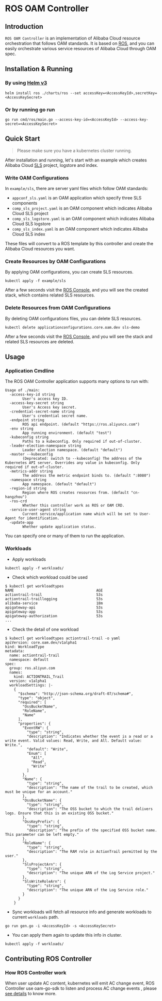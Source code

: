 # ROS OAM Controller

## Introduction

`ROS OAM Controller` is an implementation of Alibaba Cloud resource orchestration
that follows OAM standards. It is based on [ROS](https://www.alibabacloud.com/help/doc-detail/28852.html),
and you can easily orchestrate various service resources of Alibaba Cloud through OAM spec.

## Installation & Running

### By using [Helm v3](https://github.com/helm/helm/releases)

```shell script
helm install ros ./charts/ros --set accessKey=<AccessKeyId>,secretKey=<AccessKeySecret>
```

### Or by running go run

```shell script
go run cmd/ros/main.go --access-key-id=<AccessKeyId> --access-key-secret=<AccessKeySecret>
```

## Quick Start
> Please make sure you have a kubernetes cluster running.

After installation and running, let's start with an example which creates 
Alibaba Cloud [SLS](https://www.alibabacloud.com/help/doc-detail/48869.htm) project, logstore and index.

### Write OAM Configurations
In `example/sls`, there are server yaml files which follow OAM standards:
- `appconf_sls.yaml` is an OAM application which specify three SLS components
- `comp_sls_project.yaml` is an OAM component which indicates Alibaba Cloud SLS project
- `comp_sls_logstore.yaml` is an OAM component which indicates Alibaba Cloud SLS logstore
- `comp_sls_index.yaml` is an OAM component which indicates Alibaba Cloud SLS index

These files will convert to a ROS template by this controller and create
the Alibaba Cloud resources you want.

### Create Resources by OAM Configurations
By applying OAM configurations, you can create SLS resources.

```shell script
kubectl apply -f example/sls
```

After a few seconds visit the [ROS Console](https://rosnext.console.aliyun.com/cn-hangzhou/stacks),
and you will see the created stack, which contains related SLS resources.

### Delete Resources from OAM Configurations

By deleting OAM configurations files, you can delete SLS resources.

```shell script
kubectl delete applicationconfigurations.core.oam.dev sls-demo
```

After a few seconds visit the [ROS Console](https://rosnext.console.aliyun.com/cn-hangzhou/stacks),
and you will see the stack and related SLS resources are deleted.


## Usage
### Application Cmdline
The ROS OAM Controller application supports many options to run with:
```
Usage of ./main:
  -access-key-id string
    	User's access key ID.
  -access-key-secret string
    	User's Access key secret.
  -credential-secret-name string
    	User's credential secret name.
  -endpoint string
    	ROS api endpoint. (default "https://ros.aliyuncs.com")
  -env string
    	App running environment. (default "test")
  -kubeconfig string
    	Paths to a kubeconfig. Only required if out-of-cluster.
  -leader-election-namespace string
    	Leader election namespace. (default "default")
  -master --kubeconfig
    	(Deprecated: switch to --kubeconfig) The address of the Kubernetes API server. Overrides any value in kubeconfig. Only required if out-of-cluster.
  -metrics-addr string
    	The address the metric endpoint binds to. (default ":8080")
  -namespace string
    	App namespace. (default "default")
  -region-id string
    	Region where ROS creates resources from. (default "cn-hangzhou")
  -ros-crd
    	Whether this controller work as ROS or OAM CRD.
  -service-user-agent string
    	Current service/application name which will be set to User-Agent for identification.
  -update-app
    	Whether update application status.
```

You can specify one or many of them to run the application.

### Workloads
- Apply workloads
```shell script
kubectl apply -f workloads/
```

- Check which workload could be used

```shell script
$ kubectl get workloadtypes
NAME                                      AGE
actiontrail-trail                         53s
actiontrail-traillogging                  53s
alibaba-service                           18m
apigateway-api                            53s
apigateway-app                            53s
apigateway-authorization                  53s
...
```

- Check the detail of one workload

```shell script
$ kubectl get workloadtypes actiontrail-trail -o yaml
apiVersion: core.oam.dev/v1alpha1
kind: WorkloadType
metadata:
  name: actiontrail-trail
  namespace: default
spec:
  group: ros.aliyun.com
  names:
    kind: ACTIONTRAIL_Trail
  version: v1alpha1
  workloadSettings: |-
    {
      "$schema": "http://json-schema.org/draft-07/schema#",
      "type": "object",
      "required": [
        "OssBucketName",
        "RoleName",
        "Name"
      ],
      "properties": {
        "EventRW": {
          "type": "string",
          "description": "Indicates whether the event is a read or a write event. Valid values: Read, Write, and All. Default value: Write.",
          "default": "Write",
          "Enum": [
            "All",
            "Read",
            "Write"
          ]
        },
        "Name": {
          "type": "string",
          "description": "The name of the trail to be created, which must be unique for an account."
        },
        "OssBucketName": {
          "type": "string",
          "description": "The OSS bucket to which the trail delivers logs. Ensure that this is an existing OSS bucket."
        },
        "OssKeyPrefix": {
          "type": "string",
          "description": "The prefix of the specified OSS bucket name. This parameter can be left empty."
        },
        "RoleName": {
          "type": "string",
          "description": "The RAM role in ActionTrail permitted by the user."
        },
        "SlsProjectArn": {
          "type": "string",
          "description": "The unique ARN of the Log Service project."
        },
        "SlsWriteRoleArn": {
          "type": "string",
          "description": "The unique ARN of the Log Service role."
        }
      }
    }
```

- Sync workloads will fetch all resource info and generate workloads to current `workloads` path.

```shell script
go run gen.go -i <AccessKeyId> -s <AccessKeySecret>
```

- You can apply them again to update this info in cluster.
```shell script
kubectl apply -f workloads/
```

## Contributing ROS Controller

### How ROS Controller work

When user update AC content, kubernetes will emit AC change event, ROS Controller use oam-go-sdk to listen and process
AC change events , please [see details](https://github.com/oam-dev/oam-go-sdk) to know more.
